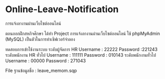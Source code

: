 # Online-Leave-Notification
การแจ้งลางานผ่านเว็บไซต์ออนไลน์ 

ตอนออกฝึกสหกิจศึกษา ได้ทำ Project การแจ้งลางานผ่านเว็บไซต์ออนไลน์
ใช้ phpMyAdmin (MySQL) เป็นตัวในการทำเซิฟเวอร์จำลอง


ทดสอบการเข้าใช้งานระบบ 
ระดับผู้จัดการ HR Username : 22222 Password :221243
ระดับพนักงาน HR ทั่วไป Username : 111111 Password : 010143
ระดับพนักงานทั่วไป Username : 00000 Password : 271043

File ฐานข้อมูลชื่อ : leave_memom.sqp
